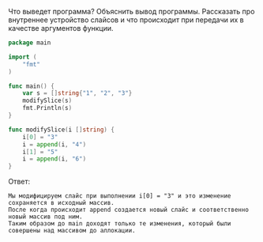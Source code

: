 Что выведет программа? Объяснить вывод программы. Рассказать про внутреннее устройство слайсов и что происходит при передачи их в качестве аргументов функции.

```go
package main

import (
	"fmt"
)

func main() {
	var s = []string{"1", "2", "3"}
	modifySlice(s)
	fmt.Println(s)
}

func modifySlice(i []string) {
	i[0] = "3"
	i = append(i, "4")
	i[1] = "5"
	i = append(i, "6")
}
```

Ответ:
```
Мы модифицируем слайс при выполнении i[0] = "3" и это изменение сохраняется в исходный массив. 
После когда происходит append создается новый слайс и соответственно новый массив под ним. 
Таким образом до main доходят только те изменения, который были совершены над массивом до аллокации.
```